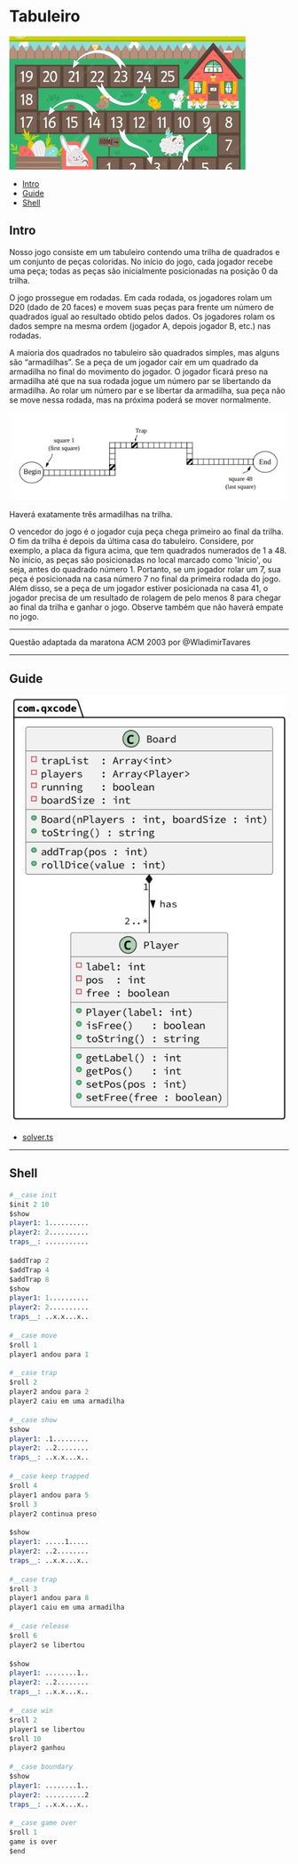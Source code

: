 # Tabuleiro

![cover](cover.jpg)

[](toc)

- [Intro](#intro)
- [Guide](#guide)
- [Shell](#shell)
[](toc)

## Intro
Nosso jogo consiste em um tabuleiro contendo uma trilha de quadrados e um conjunto de peças coloridas. No início do jogo, cada jogador recebe uma peça; todas as peças são inicialmente posicionadas na posição 0 da trilha.

O jogo prossegue em rodadas. Em cada rodada, os jogadores rolam um D20 (dado de 20 faces) e movem suas peças para frente um número de quadrados igual ao resultado obtido pelos dados. Os jogadores rolam os dados sempre na mesma ordem (jogador A, depois jogador B, etc.) nas rodadas.

A maioria dos quadrados no tabuleiro são quadrados simples, mas alguns são “armadilhas”. Se a peça de um jogador cair em um quadrado da armadilha no final do movimento do jogador. O jogador ficará preso na armadilha até que na sua rodada jogue um número par se libertando da armadilha. Ao rolar um número par e se libertar da armadilha, sua peça não se move nessa rodada, mas na próxima poderá se mover normalmente.

![](tabuleiro.png)

Haverá exatamente três armadilhas na trilha.

O vencedor do jogo é o jogador cuja peça chega primeiro ao final da trilha. O fim da trilha é depois da última casa do tabuleiro. Considere, por exemplo, a placa da figura acima, que tem quadrados numerados de 1 a 48. No início, as peças são posicionadas no local marcado como 'Início', ou seja, antes do quadrado número 1. Portanto, se um jogador rolar um 7, sua peça é posicionada na casa número 7 no final da primeira rodada do jogo.
Além disso, se a peça de um jogador estiver posicionada na casa 41, o jogador precisa de um resultado de rolagem de pelo menos 8 para chegar ao final da trilha e ganhar o jogo. Observe também que não haverá empate no jogo.



___
Questão adaptada da maratona ACM 2003 por @WladimirTavares

***

## Guide
![diagrama](diagrama.png)


- [solver.ts](.cache/draft.ts)

***

## Shell

```s
#__case init
$init 2 10
$show
player1: 1..........
player2: 2..........
traps__: ...........

$addTrap 2
$addTrap 4
$addTrap 8
$show
player1: 1..........
player2: 2..........
traps__: ..x.x...x..

#__case move
$roll 1
player1 andou para 1

#__case trap
$roll 2
player2 andou para 2
player2 caiu em uma armadilha

#__case show
$show
player1: .1.........
player2: ..2........
traps__: ..x.x...x..

#__case keep trapped
$roll 4
player1 andou para 5
$roll 3
player2 continua preso

$show
player1: .....1.....
player2: ..2........
traps__: ..x.x...x..

#__case trap
$roll 3
player1 andou para 8
player1 caiu em uma armadilha

#__case release
$roll 6
player2 se libertou

$show
player1: ........1..
player2: ..2........
traps__: ..x.x...x..

#__case win
$roll 2
player1 se libertou
$roll 10
player2 ganhou

#__case boundary
$show
player1: ........1..
player2: ..........2
traps__: ..x.x...x..

#__case game over
$roll 1
game is over
$end
```
